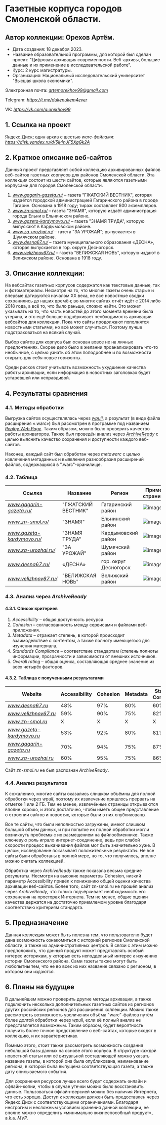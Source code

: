 # Газетные корпуса городов Смоленской области.
## Автор коллекции: Орехов Артём.

* Дата создания: 18 декабря 2023.
* Название образовательной программы, для которой был сделан проект: "Цифровая архивация современности. Веб-архивы, большие данные и их применение в исследовательской работе".
* Курс: 2 курс магистратуры.
* Организация: Национальный исследовательский университет "Высшая школа экономики".

Электронная почта: *artemorekhov99@gmail.com*

Telegram: *https://t.me/dukenukem4ever*

VK: *https://vk.com/a.orekhov99*

## 1. Ссылка на проект

Яндекс.Диск; один архив с шестью *warc-файлами*: *https://disk.yandex.ru/d/5jI4nJF5XgGk2A*

## 2. Краткое описание веб-сайтов

Данный проект представляет собой коллекцию архивированных файлов веб-сайтов газетных корпусов для районов Смоленской области. Эта коллекция состоит из шести сайтов, которые являются газетными корпусами для городов Смоленской области.

1.	*www.gagarin-gazeta.ru/* – газета "ГЖАТСКИЙ ВЕСТНИК", которая издаётся городской администрацией Гагаринского района в городе Гагарин. Основана в 1918 году; тираж составляет 800 экземпляров.
2.	*www.zn-smol.ru/* – газета "ЗНАМЯ", которую издаёт администрация города Ельни в Ельнинском районе.
3.	*www.gazeta-kardymovo.ru/* – газета "ЗНАМЯ ТРУДА", которую выпускают в Кардымовском районе. 
4.	*www.za-urozhai.ru/* – газета "ЗА УРОЖАЙ"; выпускается в Шумячском районе.
5.	*www.desna67.ru/* – газета муниципального образования «ДЕСНА», которая выпускается в гор. округе Десногорск. 
6.	*www.velizhnov67.ru/* – газета "ВЕЛИЖСКАЯ НОВЬ", которую издают в Велижском районе. Основана в 1918 году.

## 3. Описание коллекции:

На вебсайтах газетных корпусов содержатся как текстовые данные, так и фотоматериалы. Несмотря на то, что многие газеты очень старые и впервые датируются началом XX века, не все новостные сводки сохранились до наших времён; во многих сайтах отчёт идёт с 2014 либо 2018 года, а всё то, что было раньше, сложно найти. Это может указывать на то, что часть новостей до этого момента времени была утеряна, и это ещё больше подчёркивает необходимость архивации вебсайтов для коллекции. Пока что сайты продолжают пополнятся новостными статьями, но всё может случиться. Поэтому лучше подстраховаться на всякий случай.

Выбор сайтов для корпуса был основан вовсе не на личных предпочтениях. Скорее дело было в желании проанализировать что-то необычное, с целью узнать об этом поподробнее и по возможности открыть для себя новые горизонты. 

Среди рисков стоит учитывать возможность ухудшение качества работы архивации, если информация в новостных заголовках будет устаревшей или неправдивой.

## 4. Результаты сравнения

### 4.1. Методы обработки

Выгрузка сайтов осуществлялась через *[wpull](https://github.com/ArchiveTeam/wpull)*, а результат (в виде файла расширения «.warc») был рассмотрен в программе под названием *[Replay Web.Page](https://github.com/webrecorder/replayweb.page)*. Таким образом, можно было проверить качество работы архиваторов.
Также был проведён анализ через *[ArchiveReady](https://archiveready.com/)* с целью выяснить качество сохранения и доступности каждого веб-сайтов.

Наконец, каждый сайт был обработан через *metawarc* с целью извлечения метаданных и выявления разнообразия расширений файлов, содержащихся в ".warc"-хранилище.

### 4.2. Таблица

| Ссылка | Название | Регион | Пример страницы | Вес	| Полностью загружено? |
| ----------- | ----------- | ----------- | ----------- |----------- |----------- |
| *www.gagarin-gazeta.ru/*    | "ГЖАТСКИЙ ВЕСТНИК" | Гагаринский район | ![image](https://github.com/DukeNukem4ever/DemoGit/assets/31654733/508d40b7-9bc9-4b54-a872-5f490789c31b) | 1.82 ГБ | Нет |
| *www.zn-smol.ru/*           | "ЗНАМЯ" | Ельнинский район | ![image](https://github.com/DukeNukem4ever/DemoGit/assets/31654733/a606ceaf-e782-482d-bca0-fe16f9d0b8a2) | 1.97 ГБ | Нет |
| *www.gazeta-kardymovo.ru/*  | "ЗНАМЯ ТРУДА" | Кардымовский район | ![image](https://github.com/DukeNukem4ever/DemoGit/assets/31654733/59f258e7-697e-4c41-b605-0862a67e1705) | 1.55 ГБ | Нет |
| *www.za-urozhai.ru/*        | "ЗА УРОЖАЙ" | Шумячский район | ![image](https://github.com/DukeNukem4ever/DemoGit/assets/31654733/14865d98-c3ce-46e8-93c8-d832b347010a) | 1.3 ГБ | Нет |
| *www.desna67.ru/*           | «ДЕСНА» | гор. округ Десногорск | ![image](https://github.com/DukeNukem4ever/DemoGit/assets/31654733/16e1a240-036c-48b3-add7-df90872e28dd) | 2.22 ГБ | Да |
| *www.velizhnov67.ru/*       | "ВЕЛИЖСКАЯ НОВЬ" | Велижский район | ![image](https://github.com/DukeNukem4ever/DemoGit/assets/31654733/dbe820db-3812-491e-8bbf-8e17c6b66b12) | 809.3 ГБ | Нет |

### 4.3. Анализ через *ArchiveReady*

#### 4.3.1. Список критериев

1. *Accessibility* – общая доступность ресурса.
2. *Cohesion* – согласованность между сервисами и файлами веб-приложения.
3. *Metadata* – отражает степень, в которой происходит взаимодействие с контентом, а также полноту имеющегося для изучения материала.
4. *Standards Compliance* – соответствие стандартам (степень полноты информации, прозрачности и зависимости от внешних источников.
5. *Overall rating* – общая оценка, составляющая среднее значение из всех четырёх факторов.

#### 4.3.2. Таблица с полученными результатами

| Website | Accessibility | Cohesion | Metadata | Standards Compliance | Overall rating |
| ----------- | ----------- | ----------- | ----------- | ----------- | ----------- |
| *www.desna67.ru* | 48% | 97% | 80% | 60% | 71% |
| *www.velizhnov67.ru* | 59% | 90% | 75% | 82% | 76% |
| *www.zn-smol.ru* | X | X | X | X | X |
| *www.gazeta-kardymovo.ru* | 53% | 92% | 80% | 81% | 76% |
| *www.gagarin-gazeta.ru* | 70% | 94% | 75% | 87% | 82% |
| *www.za-urozhai.ru* | 60% | 95% | 75% | 86% | 79% |

Сайт *zn-smol.ru* не был распознан *ArchiveReady*.

### 4.4. Анализ результатов

К сожалению, многие сайты оказались слишком объёмны для полной обработки через *wpull*, поэтому их извлечение пришлось прервать на отметке 1 или 2 ГБ. Тем не менее, извлечённые страницы открываются вполне хорошо, и этого достаточно, чтобы иметь общее представление о строении сайтов и новостях, которые были в них опубликованы.

Все те сайты, что были неполностью загружены, имеют слишком большой объём данных, и при попытке их полной обработки могли возникнуть проблемы с их размещением на файлообменнике. Также ключевую роль играло интернет-соединение, ведь при слабой скорости процесс выкачивания файлов мог быть значительно хуже. В целом, исследование показывает положительные результаты. Не все сайты были обработаны в полной мере, но то, что получилось, вполне можно считать коллекцией.

Обработка через *ArchiveReady* также показала весьма средние результаты. Несмотря на высокие параметры Cohesion, низкий параметр Accessibility привёл к понижению общей оценки качества архивации веб-сайтов. Более того, сайт zn-smol.ru не прошёл анализ через *ArchiveReady*, что только подчёркивает необходимость его сохранения на просторах Интернета. Тем не менее, общие оценки качества держатся на достаточно приемлемом уровне благодаря соответствию критериям стандарта.

## 5. Предназначение

Данная коллекция может быть полезна тем, что пользователю будет дана возможность ознакомиться с историей регионов Смоленской области, а также их административных центров. В связи с этим можно предположить, что данный продукт может представлять особый интерес историкам, у которых есть неподдельный интерес к изучению истории Смоленского района. Сами газеты также могут быть любопытны тем, что не во всех из них название связано с регионом, в котором они издаются. 

## 6. Планы на будущее

В дальнейшем можно проверить другие методы архивации, а также подключить несколько дополнительных газетных сайтов из регионов других российских регионов для расширения коллекции. Можно также рассмотреть возможность увеличения объёма "warc"-файлов путём более долгой обработки через *wpull*, если её полный анализ не представляется возможным. Таким образом, будет вероятность получить более точное представление о веб-сайтах, которые входят в коллекцию, и их характеристиках.

Помимо этого, стоит также рассмотреть возможность создания небольшой базы данных на основе этого корпуса. В структуре каждой новостной статьи или её визуальной составляющей можно указать название газеты, в которой она была опубликована, наименование региона, в которой была выпущена соответствующая газета, а также дату описываемого события.

Для сохранения ресурсов лучше всего будет содержать онлайн и офлайн-копии, чтобы в случае утечки можно было восстановить данные. Пользоваться офлайн-версией можно без наличия Интернета, что есть хорошо. Доступ к коллекции должен быть предоставлен через Яндекс.Диск с соответствующими ограничениями. Благодаря нестрогим и несложным условиям хранения данной коллекции, её вполне можно определить «минимально жизнеспособный продукт», a.k.a. *MVP*.
